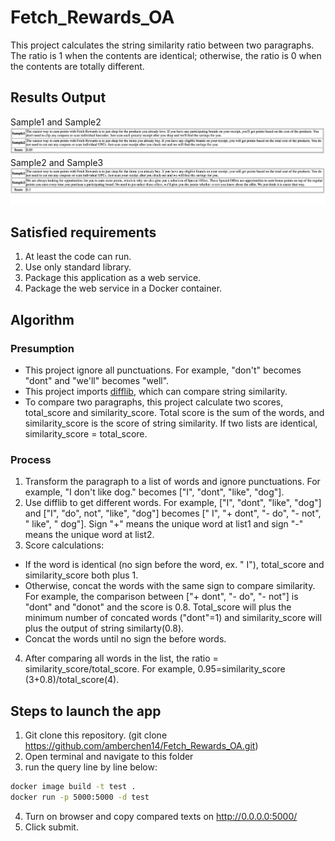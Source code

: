 # Fetch_Rewards_OA
This project calculates the string similarity ratio between two paragraphs. The ratio is 1 when the contents are identical; otherwise, the ratio is 0 when the contents are totally different. 

## Results Output
Sample1 and Sample2 ![s1_vs_s2](/pic/s1_vs_s2.png)
Sample2 and Sample3 ![s2_vs_s3](/pic/s2_vs_s3.png)
## Satisfied requirements
1. At least the code can run.
2. Use only standard library.
3. Package this application as a web service.
4. Package the web service in a Docker container.


## Algorithm
### Presumption
- This project ignore all punctuations. For example, "don't" becomes "dont" and "we'll" becomes "well".
- This project imports [difflib](https://docs.python.org/3/library/difflib.html), which can compare string similarity.
- To compare two paragraphs, this project calculate two scores, total_score and similarity_score. Total score is the sum of the words, and similarity_score is the score of string similarity. If two lists are identical, similarity_score = total_score. 

### Process
1. Transform the paragraph to a list of words and ignore punctuations. For example, "I don't like dog." becomes ["I", "dont", "like", "dog"].
2. Use difflib to get different words. For example, ["I", "dont", "like", "dog"] and ["I", "do", not", "like", "dog"] becomes [" I", "+ dont", "- do", "- not", " like", " dog"]. Sign "+" means the unique word at list1 and sign "-" means the unique word at list2.
3. Score calculations: 
  - If the word is identical (no sign before the word, ex. " I"), total_score and similarity_score both plus 1.
  - Otherwise, concat the words with the same sign to compare similarity. For example, the comparison between ["+ dont", "- do", "- not"] is "dont" and "donot" and the score is 0.8. Total_score will plus the minimum number of concated words ("dont"=1) and similarity_score will plus the output of string similarty(0.8).
  - Concat the words until no sign the before words.  
4. After comparing all words in the list, the ratio = similarity_score/total_score. For example, 0.95=similarity_score (3+0.8)/total_score(4).

## Steps to launch the app
1. Git clone this repository. (git clone https://github.com/amberchen14/Fetch_Rewards_OA.git) 
2. Open terminal and navigate to this folder
3. run the query line by line below:
```bash
docker image build -t test .  
docker run -p 5000:5000 -d test      
```
4. Turn on browser and copy compared texts on http://0.0.0.0:5000/
5. Click submit.
```


